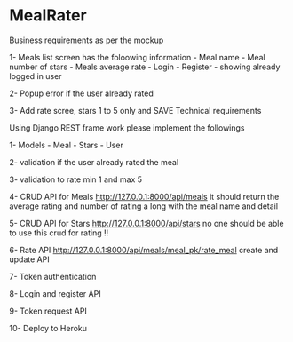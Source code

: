 # MealRater

Business requirements as per the mockup

1- Meals list screen has the foloowing information - Meal name - Meal number of stars - Meals average rate - Login - Register - showing already logged in user

2- Popup error if the user already rated

3- Add rate scree, stars 1 to 5 only and SAVE
Technical requirements

Using Django REST frame work please implement the followings

1- Models - Meal - Stars - User

2- validation if the user already rated the meal

3- validation to rate min 1 and max 5

4- CRUD API for Meals http://127.0.0.1:8000/api/meals it should return the average rating and number of rating a long with the meal name and detail

5- CRUD API for Stars http://127.0.0.1:8000/api/stars no one should be able to use this crud for rating !!

6- Rate API http://127.0.0.1:8000/api/meals/meal_pk/rate_meal create and update API

7- Token authentication

8- Login and register API

9- Token request API

10- Deploy to Heroku